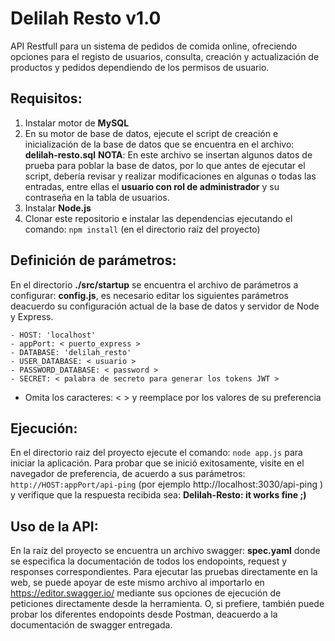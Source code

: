 # Delilah Resto v1.0
API Restfull para un sistema de pedidos de comida online, ofreciendo opciones para el registo de usuarios, consulta, creación y actualización de productos y pedidos dependiendo de los permisos de usuario.

## Requisitos:
1. Instalar motor de **MySQL**
2. En su motor de base de datos, ejecute el script de creación e inicialización de la base de datos que se encuentra en el archivo: **delilah-resto.sql**
		**NOTA**: En este archivo se insertan algunos datos de prueba para poblar la base de 		  datos, por lo que antes de ejecutar el script, debería revisar y realizar modificaciones en algunas o todas las entradas, entre ellas el **usuario con rol de administrador** y su contraseña en la tabla de usuarios.
3. Instalar **Node.js**
4. Clonar este repositorio e instalar las dependencias ejecutando el comando: 
		```npm install``` (en el directorio raíz del proyecto)
## Definición de parámetros:
En el directorio **./src/startup** se encuentra el archivo de parámetros a configurar: **config.js**, es necesario editar los siguientes parámetros deacuerdo su configuración actual de la base de datos y servidor de Node y Express.
```
- HOST: 'localhost'
- appPort: < puerto_express >
- DATABASE: 'delilah_resto'
- USER_DATABASE: < usuario >
- PASSWORD_DATABASE: < password >
- SECRET: < palabra de secreto para generar los tokens JWT >
```

* Omita los caracteres: < > y reemplace por los valores de su preferencia

## Ejecución:

En el directorio raiz del proyecto ejecute el comando: 
```node app.js``` para iniciar la aplicación.
Para probar que se inició exitosamente, visite en el navegador de preferencia, de acuerdo a sus parámetros: ```http://HOST:appPort/api-ping``` (por ejemplo http://localhost:3030/api-ping ) y verifique que la respuesta recibida sea: **Delilah-Resto: it works fine ;)**

## Uso de la API:

En la raíz del proyecto se encuentra un archivo swagger:  **spec.yaml** donde se especifica la documentación de todos los endopoints, request y responses correspondientes.
Para ejecutar las pruebas directamente en la web, se puede apoyar de este mismo archivo al importarlo en https://editor.swagger.io/ mediante sus opciones de ejecución de peticiones directamente desde la herramienta.
O, si prefiere, también puede probar los diferentes endopoints desde Postman, deacuerdo a la documentación de swagger entregada.